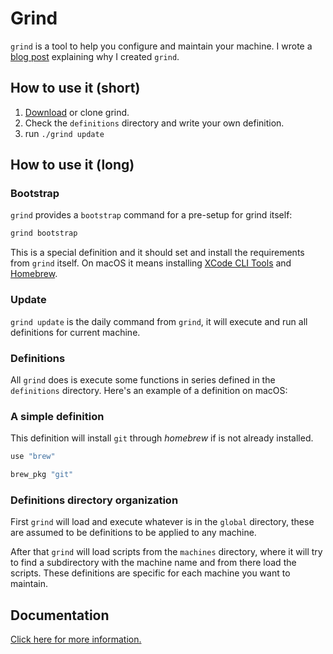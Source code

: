 # Grind

`grind` is a tool to help you configure and maintain your machine. I wrote a
[blog post](http://marcovaltas.com/2016/12/21/introducing-grind.html)
explaining why I created `grind`.

## How to use it (short)

1. [Download](https://github.com/mavcunha/grind/releases) or clone grind.
2. Check the `definitions` directory and write your own definition.
3. run `./grind update`

## How to use it (long)

### Bootstrap

`grind` provides a `bootstrap` command for a pre-setup for grind itself:

```zsh
grind bootstrap
```

This is a special definition and it should set and install the requirements
from `grind` itself. On macOS it means installing [XCode CLI
Tools](https://developer.apple.com/xcode/features/) and
[Homebrew](http://brew.sh/).

### Update

`grind update` is the daily command from `grind`, it will execute and run all
definitions for current machine.

### Definitions

All `grind` does is execute some functions in series defined in the `definitions` directory.
Here's an example of a definition on macOS:

### A simple definition

This definition will install `git` through *homebrew* if is not already installed.

```zsh
use "brew"

brew_pkg "git"
```

### Definitions directory organization

First `grind` will load and execute whatever is in the `global` directory,
these are assumed to be definitions to be applied to any machine.

After that `grind` will load scripts from the `machines` directory, where it will try
to find a subdirectory with the machine name and from there load the scripts. These
definitions are specific for each machine you want to maintain.

## Documentation

[Click here for more information.](https://github.com/mavcunha/grind/wiki)
